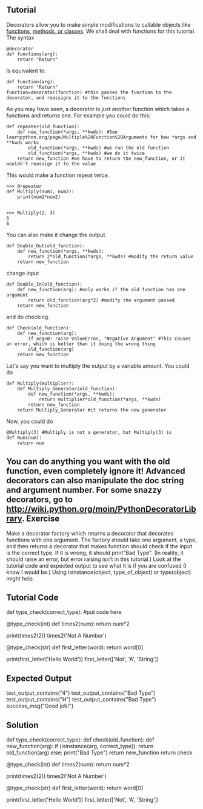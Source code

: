 Tutorial
--------

Decorators allow you to make simple modifications to callable objects like [functions](http://www.learnpython.org/en/Functions ""), [methods, or classes](http://www.learnpython.org/en/Classes%20and%20Objects ""). We shall deal with functions for this tutorial. The syntax

    @decorator
    def functions(arg):
        return "Return"

Is equivalent to:

    def function(arg):
        return "Return"
    function=decorator(function) #this passes the function to the decorator, and reassigns it to the functions

As you may have seen, a decorator is just another function which takes a functions and returns one. For example you could do this:

    def repeater(old_function):
        def new_function(*args, **kwds): #See learnpython.org/page/Multiple%20Function%20Arguments for how *args and **kwds works
            old_function(*args, **kwds) #we run the old function
            old_function(*args, **kwds) #we do it twice
        return new_function #we have to return the new_function, or it wouldn't reassign it to the value

This would make a function repeat twice.

    >>> @repeater
    def Multiply(num1, num2):
        print(num1*num2)


    >>> Multiply(2, 3)
    6
    6

You can also make it change the output

    def Double_Out(old_function):
        def new_function(*args, **kwds):
            return 2*old_function(*args, **kwds) #modify the return value
        return new_function

change input

    def Double_In(old_function):
        def new_function(arg): #only works if the old function has one argument
            return old_function(arg*2) #modify the argument passed
        return new_function

and do checking.

    def Check(old_function):
        def new_function(arg):
            if arg<0: raise ValueError, "Negative Argument" #This causes an error, which is better than it doing the wrong thing
            old_function(arg)
        return new_function

Let's say you want to multiply the output by a variable amount. You could do

    def Multiply(multiplier):
        def Multiply_Generator(old_function):
            def new_function(*args, **kwds):
                return multiplier*old_function(*args, **kwds)
            return new_function
        return Multiply_Generator #it returns the new generator

Now, you could do

    @Multiply(3) #Multiply is not a generator, but Multiply(3) is
    def Num(num):
        return num

You can do anything you want with the old function, even completely ignore it! Advanced decorators can also manipulate the doc string and argument number.
For some snazzy decorators, go to <http://wiki.python.org/moin/PythonDecoratorLibrary>.
Exercise
--------
Make a decorator factory which returns a decorator that decorates functions with one argument. The factory should take one argument, a type, and then returns a decorator that makes function should check if the input is the correct type. If it is wrong, it should print"Bad Type". (In reality, it should raise an error, but error raising isn't in this tutorial.) Look at the tutorial code and expected output to see what it is if you are confused (I know I would be.) Using isinstance(object, type_of_object) or type(object) might help.

Tutorial Code
-------------
def type_check(correct_type):
    #put code here

@type_check(int)
def times2(num):
    return num*2

print(times2(2))
times2('Not A Number')

@type_check(str)
def first_letter(word):
    return word[0]

print(first_letter('Hello World'))
first_letter(['Not', 'A', 'String'])


Expected Output
---------------

test_output_contains("4")
test_output_contains("Bad Type")
test_output_contains("H")
test_output_contains("Bad Type")
success_msg("Good job!")

Solution
--------

def type_check(correct_type):
    def check(old_function):
        def new_function(arg):
            if (isinstance(arg, correct_type)):
                return old_function(arg)
            else:
                print("Bad Type")
        return new_function
    return check

@type_check(int)
def times2(num):
    return num*2

print(times2(2))
times2('Not A Number')

@type_check(str)
def first_letter(word):
    return word[0]

print(first_letter('Hello World'))
first_letter(['Not', 'A', 'String'])
